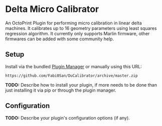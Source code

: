 # Delta Micro Calibrator

An OctoPrint Plugin for performing micro calibration in linear delta machines.
It calibrates up to 16 geometry parameters using least squares regression algorithm.
It currently only supports Marlin firmware, other firmwares can be added with some community help.

## Setup

Install via the bundled [Plugin Manager](https://github.com/foosel/OctoPrint/wiki/Plugin:-Plugin-Manager)
or manually using this URL:

    https://github.com/Fabi0San/DuCalibrator/archive/master.zip

**TODO:** Describe how to install your plugin, if more needs to be done than just installing it via pip or through
the plugin manager.

## Configuration

**TODO:** Describe your plugin's configuration options (if any).

